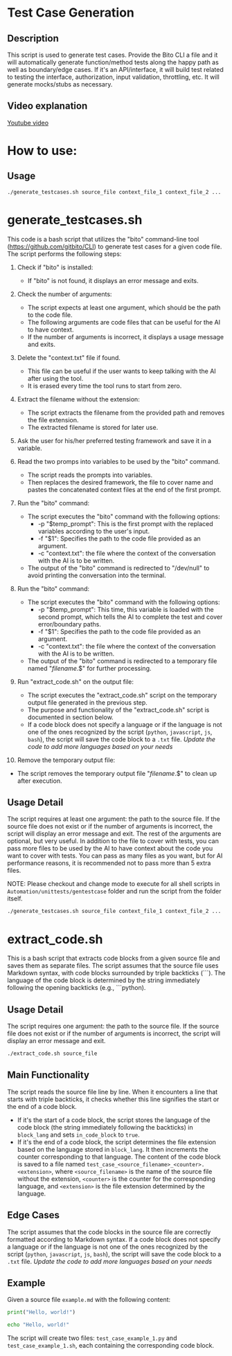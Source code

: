 # Test Case Generation

## Description
This script is used to generate test cases. Provide the Bito CLI a file and it will automatically generate function/method tests along the happy path as well as boundary/edge cases. If it's an API/interface, it will build test related to testing the interface, authorization, input validation, throttling, etc. It will generate mocks/stubs as necessary. 

## Video explanation
[Youtube video](https://youtu.be/qxpho1Q1Rlw)

# How to use:
## Usage
```bash
./generate_testcases.sh source_file context_file_1 context_file_2 ... 
```

# generate_testcases.sh

This code is a bash script that utilizes the "bito" command-line tool (https://github.com/gitbito/CLI) to generate test cases for a given code file. The script performs the following steps:

1. Check if "bito" is installed:
   - If "bito" is not found, it displays an error message and exits.

2. Check the number of arguments:
   - The script expects at least one argument, which should be the path to the code file.
   - The following arguments are code files that can be useful for the AI to have context.
   - If the number of arguments is incorrect, it displays a usage message and exits.

3. Delete the "context.txt" file if found.
   - This file can be useful if the user wants to keep talking with the AI after using the tool.
   - It is erased every time the tool runs to start from zero.

4. Extract the filename without the extension:
   - The script extracts the filename from the provided path and removes the file extension.
   - The extracted filename is stored for later use.

5. Ask the user for his/her preferred testing framework and save it in a variable.

6. Read the two promps into variables to be used by the "bito" command.
   - The script reads the prompts into variables.
   - Then replaces the desired framework, the file to cover name and pastes the concatenated context files at the end of the first prompt.

7. Run the "bito" command:
   - The script executes the "bito" command with the following options:
     - -p "$temp_prompt": This is the first prompt with the replaced variables according to the user's input.
     - -f "$1": Specifies the path to the code file provided as an argument.
     - -c "context.txt": the file where the context of the conversation with the AI is to be written.
   - The output of the "bito" command is redirected to "/dev/null" to avoid printing the conversation into the terminal.

8. Run the "bito" command:
   - The script executes the "bito" command with the following options:
     - -p "$temp_prompt": This time, this variable is loaded with the second prompt, which tells the AI to complete the test and cover error/boundary paths.
     - -f "$1": Specifies the path to the code file provided as an argument.
     - -c "context.txt": the file where the context of the conversation with the AI is to be written.
   - The output of the "bito" command is redirected to a temporary file named "${filename}.$$" for further processing.

9. Run "extract_code.sh" on the output file:
   - The script executes the "extract_code.sh" script on the temporary output file generated in the previous step.
   - The purpose and functionality of the "extract_code.sh" script is documented in section below.
   - If a code block does not specify a language or if the language is not one of the ones recognized by the script (`python`, `javascript`, `js`, `bash`), the script will save the code block to a `.txt` file. *Update the code to add more languages based on your needs*

10. Remove the temporary output file:
   - The script removes the temporary output file "${filename}.$$" to clean up after execution.

## Usage Detail
The script requires at least one argument: the path to the source file. If the source file does not exist or if the number of arguments is incorrect, the script will display an error message and exit.
The rest of the arguments are optional, but very useful. In addition to the file to cover with tests, you can pass more files to be used by the AI to have context about the code you want to cover with tests. You can pass as many files as you want, but for AI performance reasons, it is recommended not to pass more than 5 extra files.

NOTE: Please checkout and change mode to execute for all shell scripts in `Automation/unittests/gentestcase` folder and run the script from the folder itself.

```bash
./generate_testcases.sh source_file context_file_1 context_file_2 ...
```

# extract_code.sh

This is a bash script that extracts code blocks from a given source file and saves them as separate files. The script assumes that the source file uses Markdown syntax, with code blocks surrounded by triple backticks (\```). The language of the code block is determined by the string immediately following the opening backticks (e.g., ```python).

## Usage Detail

The script requires one argument: the path to the source file. If the source file does not exist or if the number of arguments is incorrect, the script will display an error message and exit.

```bash
./extract_code.sh source_file
```

## Main Functionality
The script reads the source file line by line. When it encounters a line that starts with triple backticks, it checks whether this line signifies the start or the end of a code block.

- If it's the start of a code block, the script stores the language of the code block (the string immediately following the backticks) in `block_lang` and sets `in_code_block` to `true`.
- If it's the end of a code block, the script determines the file extension based on the language stored in `block_lang`. It then increments the counter corresponding to that language. The content of the code block is saved to a file named `test_case_<source_filename>_<counter>.<extension>`, where `<source_filename>` is the name of the source file without the extension, `<counter>` is the counter for the corresponding language, and `<extension>` is the file extension determined by the language.

## Edge Cases
The script assumes that the code blocks in the source file are correctly formatted according to Markdown syntax. If a code block does not specify a language or if the language is not one of the ones recognized by the script (`python`, `javascript`, `js`, `bash`), the script will save the code block to a `.txt` file. *Update the code to add more languages based on your needs*

## Example
Given a source file `example.md` with the following content:

```python
print("Hello, world!")
```

```bash
echo "Hello, world!"
```

The script will create two files: `test_case_example_1.py` and `test_case_example_1.sh`, each containing the corresponding code block.
